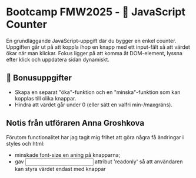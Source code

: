 # Bootcamp FMW2025 - 🧮 JavaScript Counter

En grundläggande JavaScript-uppgift där du bygger en enkel counter. Uppgiften går ut på att koppla ihop en knapp med ett input-fält så att värdet ökar när man klickar. Fokus ligger på att komma åt DOM-element, lyssna efter klick och uppdatera sidan dynamiskt.

## 🎁 Bonusuppgifter

- Skapa en separat "öka"-funktion och en "minska"-funktion som kan kopplas till olika knappar.
- Hindra att värdet går under 0 (eller sätt en valfri min-/maxgräns).


## Notis från utföraren Anna Groshkova
Förutom functionalitet har jag tagit mig frihet att göra några få ändringar i styles och html:

- minskade font-size en aning på knapparna;
- gav <input> attribut 'readonly' så att användaren kan styra värdet endast med knappar
